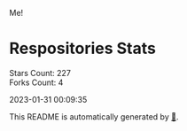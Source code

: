 Me!

# Respositories Stats
Stars Count: 227  
Forks Count: 4

2023-01-31 00:09:35  

This README is automatically generated by [🐰](https://github.com/rnitta/rnitta).
